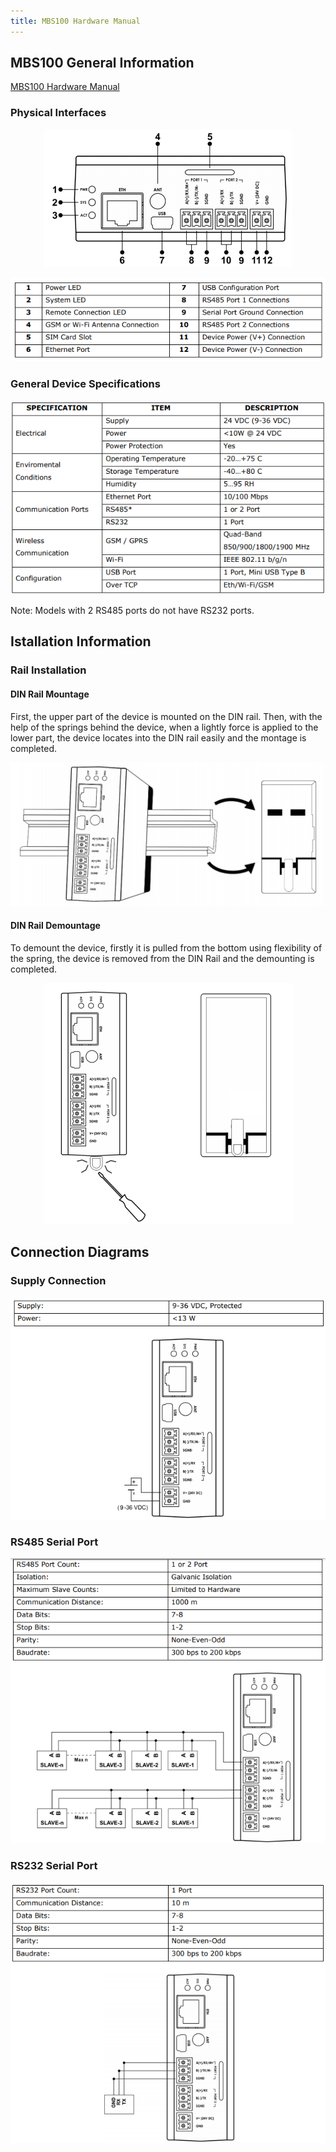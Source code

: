 ```yaml
---
title: MBS100 Hardware Manual
---
```

## MBS100 General Information

[MBS100 Hardware Manual](https://www.mikrodev.com/wp-content/uploads/2023/01/MIKRODEV_HM_MBS100_en.pdf)

### Physical Interfaces

<center>

![gateway-mbs100-hardware-01](/img/gateway-mbs100-hardware-01.png)

</center>

<center>

![gateway-mbs100-hardware-02](/img/gateway-mbs100-hardware-02.png)

</center>

### General Device Specifications

<center>

![gateway-mbs100-hardware-03](/img/gateway-mbs100-hardware-03.png)

</center>

Note: Models with 2 RS485 ports do not have RS232 ports.

## Istallation Information 

### Rail Installation

#### DIN Rail Mountage
First, the upper part of the device is mounted on the DIN rail. Then, with the help of the
springs behind the device, when a lightly force is applied to the lower part, the device
locates into the DIN rail easily and the montage is completed.

<center>

![gateway-mbs100-hardware-04](/img/gateway-mbs100-hardware-04.png)

</center>

#### DIN Rail Demountage
To demount the device, firstly it is pulled from the bottom using flexibility of the spring,
the device is removed from the DIN Rail and the demounting is completed.

<center>

![gateway-mbs100-hardware-05](/img/gateway-mbs100-hardware-05.png)

</center>

## Connection Diagrams

### Supply Connection

<center>

![gateway-mbs100-hardware-06](/img/gateway-mbs100-hardware-06.png)

</center>

### RS485 Serial Port

<center>

![gateway-mbs100-hardware-07](/img/gateway-mbs100-hardware-07.png)

</center>

### RS232 Serial Port

<center>

![gateway-mbs100-hardware-08](/img/gateway-mbs100-hardware-08.png)

</center>
